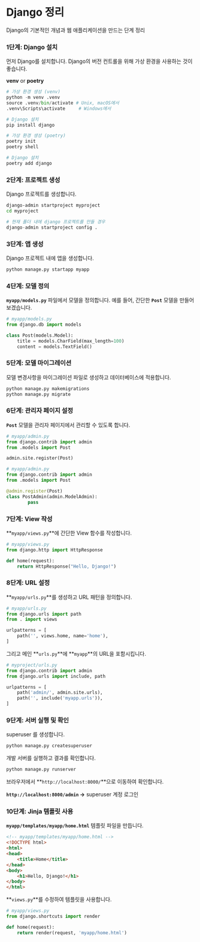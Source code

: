 # Django 정리

Django의 기본적인 개념과 웹 애플리케이션을 만드는 단계 정리

### **1단계: Django 설치**

먼저 Django를 설치합니다. Django의 버전 컨트롤을 위해 가상 환경을 사용하는 것이 좋습니다.

**venv** or **poetry** 

```python
# 가상 환경 생성 (venv)
python -m venv .venv
source .venv/bin/activate # Unix, macOS에서
.venv\Scripts\activate     # Windows에서

# Django 설치
pip install django
```

```python
# 가상 환경 생성 (poetry)
poetry init
poetry shell

# Django 설치
poetry add django
```

### **2단계: 프로젝트 생성**

Django 프로젝트를 생성합니다.

```bash
django-admin startproject myproject
cd myproject
```

```python
# 현재 폴더 내에 django 프로젝트를 만들 경우
django-admin startproject config .
```

### **3단계: 앱 생성**

Django 프로젝트 내에 앱을 생성합니다.

```bash
python manage.py startapp myapp
```

### **4단계: 모델 정의**

**`myapp/models.py`** 파일에서 모델을 정의합니다. 예를 들어, 간단한 **`Post`** 모델을 만들어보겠습니다.

```python
# myapp/models.py
from django.db import models

class Post(models.Model):
    title = models.CharField(max_length=100)
    content = models.TextField()
```

### **5단계: 모델 마이그레이션**

모델 변경사항을 마이그레이션 파일로 생성하고 데이터베이스에 적용합니다.

```bash
python manage.py makemigrations
python manage.py migrate
```

### **6단계: 관리자 페이지 설정**

**`Post`** 모델을 관리자 페이지에서 관리할 수 있도록 합니다.

```python
# myapp/admin.py
from django.contrib import admin
from .models import Post

admin.site.register(Post)
```

```python
# myapp/admin.py
from django.contrib import admin
from .models import Post

@admin.register(Post)
class PostAdmin(admin.ModelAdmin):
		pass
```

### **7단계: View 작성**

**`myapp/views.py`**에 간단한 View 함수를 작성합니다.

```python
# myapp/views.py
from django.http import HttpResponse

def home(request):
    return HttpResponse("Hello, Django!")
```

### **8단계: URL 설정**

**`myapp/urls.py`**를 생성하고 URL 패턴을 정의합니다.

```python
# myapp/urls.py
from django.urls import path
from . import views

urlpatterns = [
    path('', views.home, name='home'),
]
```

그리고 메인 **`urls.py`**에 **`myapp`**의 URL을 포함시킵니다.

```python
# myproject/urls.py
from django.contrib import admin
from django.urls import include, path

urlpatterns = [
    path('admin/', admin.site.urls),
    path('', include('myapp.urls')),
]
```

### **9단계: 서버 실행 및 확인**

superuser 를 생성합니다.

```python
python manage.py createsuperuser
```

개발 서버를 실행하고 결과를 확인합니다.

```bash
python manage.py runserver
```

브라우저에서 **`http://localhost:8000/`**으로 이동하여 확인합니다.

**`http://localhost:8000/admin` →** superuser 계정 로그인

### **10단계: Jinja 템플릿 사용**

**`myapp/templates/myapp/home.html`** 템플릿 파일을 만듭니다.

```html
<!-- myapp/templates/myapp/home.html -->
<!DOCTYPE html>
<html>
<head>
    <title>Home</title>
</head>
<body>
    <h1>Hello, Django!</h1>
</body>
</html>
```

**`views.py`**를 수정하여 템플릿을 사용합니다.

```python
# myapp/views.py
from django.shortcuts import render

def home(request):
    return render(request, 'myapp/home.html')
```
